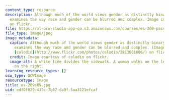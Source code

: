 ```yaml
---
content_type: resource
description: Although much of the world views gender as distinctly binary, this course
  examines the way race and gender can be blurred and complex. Image courtesy of colodio
  on flickr.
file: https://ol-ocw-studio-app-qa.s3.amazonaws.com/courses/es-269-passing-flexibility-in-race-and-gender-spring-2009/edf0f029435c7b67da9f5aa3121efcaf_es-269s09.jpg
file_type: image/jpeg
image_metadata:
  caption: Although much of the world views gender as distinctly binary, this course
    examines the way race and gender can be blurred and complex. (Image courtesy of
    [colodio](http://www.flickr.com/photos/colodio/2813601806/) on flickr.)
  credit: Image courtesy of colodio on flickr.
  image-alt: A white line divides the sidewalk. A woman walks on the left and a man
    on the right.
learning_resource_types: []
ocw_type: OCWImage
resourcetype: Image
title: es-269s09.jpg
uid: edf0f029-435c-7b67-da9f-5aa3121efcaf
---
```

